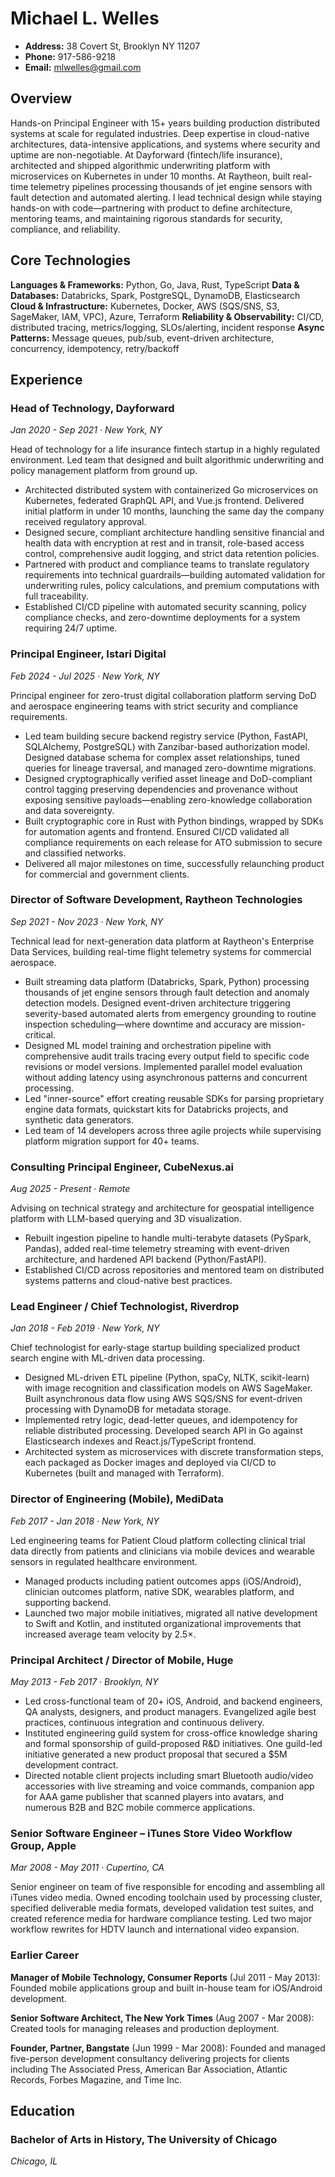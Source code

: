 # Michael L. Welles
- **Address:** 38 Covert St, Brooklyn NY 11207
- **Phone:** 917-586-9218
- **Email:** mlwelles@gmail.com

## Overview

Hands-on Principal Engineer with 15+ years building production distributed systems at scale for regulated industries. Deep expertise in cloud-native architectures, data-intensive applications, and systems where security and uptime are non-negotiable. At Dayforward (fintech/life insurance), architected and shipped algorithmic underwriting platform with microservices on Kubernetes in under 10 months. At Raytheon, built real-time telemetry pipelines processing thousands of jet engine sensors with fault detection and automated alerting. I lead technical design while staying hands-on with code—partnering with product to define architecture, mentoring teams, and maintaining rigorous standards for security, compliance, and reliability.

## Core Technologies

**Languages & Frameworks:** Python, Go, Java, Rust, TypeScript
**Data & Databases:** Databricks, Spark, PostgreSQL, DynamoDB, Elasticsearch
**Cloud & Infrastructure:** Kubernetes, Docker, AWS (SQS/SNS, S3, SageMaker, IAM, VPC), Azure, Terraform
**Reliability & Observability:** CI/CD, distributed tracing, metrics/logging, SLOs/alerting, incident response
**Async Patterns:** Message queues, pub/sub, event-driven architecture, concurrency, idempotency, retry/backoff

## Experience

### Head of Technology, Dayforward
*Jan 2020 - Sep 2021 · New York, NY*

Head of technology for a life insurance fintech startup in a highly regulated environment. Led team that designed and built algorithmic underwriting and policy management platform from ground up.

- Architected distributed system with containerized Go microservices on Kubernetes, federated GraphQL API, and Vue.js frontend. Delivered initial platform in under 10 months, launching the same day the company received regulatory approval.
- Designed secure, compliant architecture handling sensitive financial and health data with encryption at rest and in transit, role-based access control, comprehensive audit logging, and strict data retention policies.
- Partnered with product and compliance teams to translate regulatory requirements into technical guardrails—building automated validation for underwriting rules, policy calculations, and premium computations with full traceability.
- Established CI/CD pipeline with automated security scanning, policy compliance checks, and zero-downtime deployments for a system requiring 24/7 uptime.

### Principal Engineer, Istari Digital
*Feb 2024 - Jul 2025 · New York, NY*

Principal engineer for zero-trust digital collaboration platform serving DoD and aerospace engineering teams with strict security and compliance requirements.

- Led team building secure backend registry service (Python, FastAPI, SQLAlchemy, PostgreSQL) with Zanzibar-based authorization model. Designed database schema for complex asset relationships, tuned queries for lineage traversal, and managed zero-downtime migrations.
- Designed cryptographically verified asset lineage and DoD-compliant control tagging preserving dependencies and provenance without exposing sensitive payloads—enabling zero-knowledge collaboration and data sovereignty.
- Built cryptographic core in Rust with Python bindings, wrapped by SDKs for automation agents and frontend. Ensured CI/CD validated all compliance requirements on each release for ATO submission to secure and classified networks.
- Delivered all major milestones on time, successfully relaunching product for commercial and government clients.

### Director of Software Development, Raytheon Technologies
*Sep 2021 - Nov 2023 · New York, NY*

Technical lead for next-generation data platform at Raytheon's Enterprise Data Services, building real-time flight telemetry systems for commercial aerospace.

- Built streaming data platform (Databricks, Spark, Python) processing thousands of jet engine sensors through fault detection and anomaly detection models. Designed event-driven architecture triggering severity-based automated alerts from emergency grounding to routine inspection scheduling—where downtime and accuracy are mission-critical.
- Designed ML model training and orchestration pipeline with comprehensive audit trails tracing every output field to specific code revisions or model versions. Implemented parallel model evaluation without adding latency using asynchronous patterns and concurrent processing.
- Led "inner-source" effort creating reusable SDKs for parsing proprietary engine data formats, quickstart kits for Databricks projects, and synthetic data generators.
- Led team of 14 developers across three agile projects while supervising platform migration support for 40+ teams.

### Consulting Principal Engineer, CubeNexus.ai
*Aug 2025 - Present · Remote*

Advising on technical strategy and architecture for geospatial intelligence platform with LLM-based querying and 3D visualization.

- Rebuilt ingestion pipeline to handle multi-terabyte datasets (PySpark, Pandas), added real-time telemetry streaming with event-driven architecture, and hardened API backend (Python/FastAPI).
- Established CI/CD across repositories and mentored team on distributed systems patterns and cloud-native best practices.

### Lead Engineer / Chief Technologist, Riverdrop
*Jan 2018 - Feb 2019 · New York, NY*

Chief technologist for early-stage startup building specialized product search engine with ML-driven data processing.

- Designed ML-driven ETL pipeline (Python, spaCy, NLTK, scikit-learn) with image recognition and classification models on AWS SageMaker. Built asynchronous data flow using AWS SQS/SNS for event-driven processing with DynamoDB for metadata storage.
- Implemented retry logic, dead-letter queues, and idempotency for reliable distributed processing. Developed search API in Go against Elasticsearch indexes and React.js/TypeScript frontend.
- Architected system as microservices with discrete transformation steps, each packaged as Docker images and deployed via CI/CD to Kubernetes (built and managed with Terraform).

### Director of Engineering (Mobile), MediData
*Feb 2017 - Jan 2018 · New York, NY*

Led engineering teams for Patient Cloud platform collecting clinical trial data directly from patients and clinicians via mobile devices and wearable sensors in regulated healthcare environment.

- Managed products including patient outcomes apps (iOS/Android), clinician outcomes platform, native SDK, wearables platform, and supporting backend.
- Launched two major mobile initiatives, migrated all native development to Swift and Kotlin, and instituted organizational improvements that increased average team velocity by 2.5×.

### Principal Architect / Director of Mobile, Huge
*May 2013 - Feb 2017 · Brooklyn, NY*

- Led cross-functional team of 20+ iOS, Android, and backend engineers, QA analysts, designers, and product managers. Evangelized agile best practices, continuous integration and continuous delivery.
- Instituted engineering guild system for cross-office knowledge sharing and formal sponsorship of guild-proposed R&D initiatives. One guild-led initiative generated a new product proposal that secured a $5M development contract.
- Directed notable client projects including smart Bluetooth audio/video accessories with live streaming and voice commands, companion app for AAA game publisher that scanned players into avatars, and numerous B2B and B2C mobile commerce applications.

### Senior Software Engineer – iTunes Store Video Workflow Group, Apple
*Mar 2008 - May 2011 · Cupertino, CA*

Senior engineer on team of five responsible for encoding and assembling all iTunes video media. Owned encoding toolchain used by processing cluster, specified deliverable media formats, developed validation test suites, and created reference media for hardware compliance testing. Led two major workflow rewrites for HDTV launch and international video expansion.

### Earlier Career

**Manager of Mobile Technology, Consumer Reports** (Jul 2011 - May 2013): Founded mobile applications group and built in-house team for iOS/Android development.

**Senior Software Architect, The New York Times** (Aug 2007 - Mar 2008): Created tools for managing releases and production deployment.

**Founder, Partner, Bangstate** (Jun 1999 - Mar 2008): Founded and managed five-person development consultancy delivering projects for clients including The Associated Press, American Bar Association, Atlantic Records, Forbes Magazine, and Time Inc.

## Education

### Bachelor of Arts in History, The University of Chicago
*Chicago, IL*
